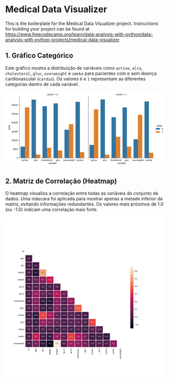 # Medical Data Visualizer

This is the boilerplate for the Medical Data Visualizer project. Instructions for building your project can be found at https://www.freecodecamp.org/learn/data-analysis-with-python/data-analysis-with-python-projects/medical-data-visualizer

## 1. Gráfico Categórico
Este gráfico mostra a distribuição de variáveis como `active`, `alco`, `cholesterol`, `gluc`, `overweight` e `smoke` para pacientes com e sem doença cardiovascular (`cardio`). Os valores `0` e `1` representam as diferentes categorias dentro de cada variável.

![Gráfico Categórico](catplot.png)

## 2. Matriz de Correlação (Heatmap)
O heatmap visualiza a correlação entre todas as variáveis do conjunto de dados. Uma máscara foi aplicada para mostrar apenas a metade inferior da matriz, evitando informações redundantes. Os valores mais próximos de 1.0 (ou -1.0) indicam uma correlação mais forte.

![Matriz de Correlação](heatmap.png)
